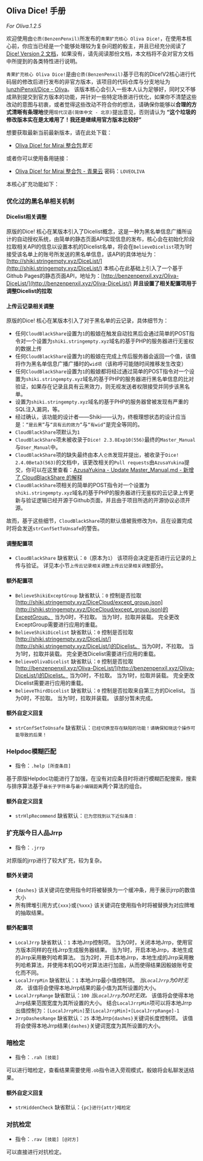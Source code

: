 ## Oliva Dice! 手册

*For Oliva.1.2.5*

欢迎使用由`仑质(BenzenPenxil)`所发布的`青果扩充核心 Oliva Dice!`，在使用本核心前，你应当已经是一个能够处理较为复杂问题的骰主，并且已经充分阅读了[Dice! Version 2 文档](https://v2docs.kokona.tech)，如果没有，请先阅读那份文档，本文档将不会对官方文档中所提到的各类特性进行说明。

`青果扩充核心 Oliva Dice!`是由`仑质(BenzenPenxil)`基于已有的Dice!V2核心进行代码层的修改后进行发布的非官方版本，该项目的代码仓库与分支地址为[lunzhiPenxil/Dice - Oliva](https://github.com/lunzhiPenxil/Dice/tree/Oliva)。
该版本核心会引入一些本人认为足够好，同时又不够成熟到提交到官方版本的功能，并针对一些特定场景进行优化，如果你不清楚这些改动的意图与初衷，或者觉得这些改动不符合你的想法，请确保你能够以**合理的方式清晰有条理地**使用`现代汉语(简体中文 - 北京)`提出意见，否则请认为 **“这个垃圾的修改版本实在是太难用了！我还是继续用官方版本比较好”** 

想要获取最新当前最新版本，请在此处下载：    
- [Oliva Dice! for Mirai 整合包](#)*暂无*    

或者你可以使用备用链接：    
- [Oliva Dice! for Mirai 整合包 - 青果云](http://pan.benzencloudhk.xyz/s/v4wor8et)  密码：`LOVEOLIVA`    

本核心扩充功能如下：

### 优化过的黑名单相关机制
#### Dicelist相关调整
原版的Dice! 核心在某版本引入了Dicelist概念，这是一种为黑名单信息广播所设计的自动授权系统，由简单的静态页面API实现信息的发布，核心会在初始化阶段拉取相关API的信息以设置本机的Dicelist名单，将会在`BelieveDicelist`项为1时接受该名单上的账号所发送的黑名单信息，该API的具体地址为：[http://shiki.stringempty.xyz/DiceList/](http://shiki.stringempty.xyz/DiceList/)
本核心在此基础上引入了一个基于Github Pages的静态页面API，地址为：[http://benzenpenxil.xyz/Oliva-DiceList/](http://benzenpenxil.xyz/Oliva-DiceList/)
**并且设置了相关配置项用于调整Dicelist的拉取**

#### 上传云记录相关调整
原版的Dice! 核心在某版本引入了对于黑名单的云记录，具体细节为：
- 任何`CloudBlackShare`设置为`1`的骰娘在触发自动拉黑后会通过简单的POST指令对一个设置为`shiki.stringempty.xyz`域名的基于PHP的服务器进行无鉴权的数据上传
- 任何`CloudBlackShare`设置为`1`的骰娘在完成上传后服务器会返回一个值，该值将作为黑名单信息广播广播时的`wid项`（该称呼可能随时间推移发生改变）
- 任何`CloudBlackShare`设置为`1`的骰娘都将经过通过简单的POST指令对一个设置为`shiki.stringempty.xyz`域名的基于PHP的服务器进行黑名单信息的比对验证，如果存在记录且具有云黑效力，则无视发送者权限接受并同步该黑名单。
- 设置为`shiki.stringempty.xyz`域名的基于PHP的服务器曾被发现有严重的SQL注入漏洞，等。
- 经过确认，该功能的设计者——Shiki——认为，终极理想状态的设计应当是：`“是云黑”`与`“具有云的效力”`与`“有wid”`是完全等同的。
- `CloudBlackShare`项默认为`1`
- `CloudBlackShare`项未被收录于`Dice! 2.3.8Exp10(556)`最终的`Master_Manual`与`User_Manual`中。
- `CloudBlackShare`项的缺失最终由本人`仑质`发现并提出，被收录于`Dice! 2.4.0Beta3(563)`的文档中，该更改相关的`Pull requests`由`AzusaYukina`提交，你可以在这里查看：[AzusaYukina - Update Master_Manual.md - 新增了 CloudBlackShare 的解释](https://github.com/Dice-Developer-Team/DiceV2Docs/pull/1)
- `CloudBlackShare`项相关的简单的POST指令对一个设置为`shiki.stringempty.xyz`域名的基于PHP的服务器进行无鉴权的云记录上传更新与验证逻辑已经开源于Github页面，并且由于项目所选的开源协议必须开源。

故而，基于这些细节，`CloudBlackShare`项的默认值被我修改为`0`，且在设置完成时将会发送`strConfSetToUnsafe`的警告。

#### 调整配置项
- `CloudBlackShare`
缺省默认：`0`（原本为`1`）
该项将会决定是否进行云记录的上传与验证。
详见本小节`上传云记录相关调整上传云记录相关调整`部分。

#### 额外配置项
- `BelieveShikiExceptGroup`
缺省默认：`0`
控制是否拉取[http://shiki.stringempty.xyz/DiceCloud/except_group.json](http://shiki.stringempty.xyz/DiceCloud/except_group.json)的ExceptGroup。
当为0时，不拉取。
当为1时，拉取并装载。
完全更改ExceptGroup需要进行应用的重载。
- `BelieveShikiDicelist`
缺省默认：`0`
控制是否拉取[http://shiki.stringempty.xyz/DiceList/](http://shiki.stringempty.xyz/DiceList/)的Dicelist。
当为0时，不拉取。
当为1时，拉取并装载。
完全更改Dicelist需要进行应用的重载。
- `BelieveOlivaDicelist`
缺省默认：`0`
控制是否拉取[http://benzenpenxil.xyz/Oliva-DiceList/](http://benzenpenxil.xyz/Oliva-DiceList/)的Dicelist。
当为0时，不拉取。
当为1时，拉取并装载。
完全更改Dicelist需要进行应用的重载。
- `BelieveThirdDicelist`
缺省默认：`0`
控制是否拉取来自第三方的Dicelist。
当为0时，不拉取。
当为1时，拉取并装载。
该部分暂未完成。

#### 额外自定义回复
- `strConfSetToUnsafe`
缺省默认：`已经切换至存在缺陷的功能！请确保知晓这个操作可能导致的后果！`

### Helpdoc模糊匹配
- 指令：`.help [所查条目]`

基于原版Helpdoc功能进行了加强，在没有对应条目时将进行模糊匹配搜索，搜索与排序算法基于`最长子字符串`与`最小编辑距离`两个算法的组合。

#### 额外自定义回复
- `strHlpRecommend`
缺省默认：`已为您找到以下近似条目：`


### 扩充版今日人品Jrrp
- 指令：`.jrrp`

对原版的jrrp进行了较大扩充，较为复杂。

#### 额外关键词
- `{dashes}`
该关键词在使用指令时将被替换为一个缓冲条，用于展示jrrp的数值大小
- 所有牌堆引用方式`{xxx}`或`{%xxx}`
该关键词在使用指令时将被替换为对应牌堆的抽取结果。

#### 额外配置项
- `LocalJrrp`
缺省默认：`1`
本地Jrrp控制项。
当为0时，关闭本地Jrrp，使用官方版本同样的在线Jrrp生成服务器结果。
当为1时，开启本地Jrrp，本地生成的Jrrp采用散列哈希算法。
当为2时，开启本地Jrrp，本地生成的Jrrp采用散列哈希算法，并使用本机QQ号对算法进行加盐，从而使得结果因骰娘账号变化而不同。
- `LocalJrrpMin`
缺省默认：`1`
本地Jrrp最小值控制项。
*当`LocalJrrp`为0时无效。*
该值将会使得本地Jrrp结果的最小值为其所设置的大小。
- `LocalJrrpRange`
缺省默认：`100`
*当`LocalJrrp`为0时无效。*
该值将会使得本地Jrrp结果范围宽度为其所设置的大小。
结合`LocalJrrpMin`项可以将本地Jrrp出值控制为：`[LocalJrrpMin]`至`[LocalJrrpMin]+[LocalJrrpRange]-1`
- `JrrpDashesRange`
缺省默认：`25`
本地Jrrp`{dashes}`关键词长度控制项。
该值将会使得本地Jrrp结果`{dashes}`关键词宽度为其所设置的大小。


### 暗检定
- 指令：`.rah [技能]`

可以进行暗检定，查看结果需要使用`.ob`指令进入旁观模式，骰娘将会私聊发送结果。

#### 额外自定义回复
- `strHiddenCheck`
缺省默认：`{pc}进行{attr}暗检定`

### 对抗检定
- 指令：`.rav [技能] [@对方]`

可以直接进行对抗检定。


